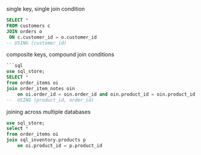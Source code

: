 single key, single join condition
```sql
SELECT *
FROM customers c
JOIN orders o 
 ON c.customer_id = o.customer_id
-- USING (customer_id)
```

composite keys, compound join conditions
```sql
```sql
use sql_store;
SELECT *
from order_items oi
join order_item_notes oin
    on oi.order_id = oin.order_id and oin.product_id = oin.product_id
--  USING (product_id, order_id)
```

joining across multiple databases
```sql
use sql_store;
select *
from order_items oi
join sql_inventory.products p
    on oi.product_id = p.product_id
```
